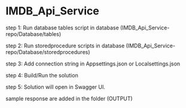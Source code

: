 # IMDB_Api_Service

step 1: Run database tables script in database (IMDB_Api_Service-repo/Database/tables)

step 2: Run storedprocedure scripts in database (IMDB_Api_Service-repo/Database/storedprocedures)

step 3: Add connection string in Appsettings.json or Localsettings.json

step 4: Build/Run the solution 

step 5: Solution will open in Swagger UI. 

sample response are added in the folder (OUTPUT)

